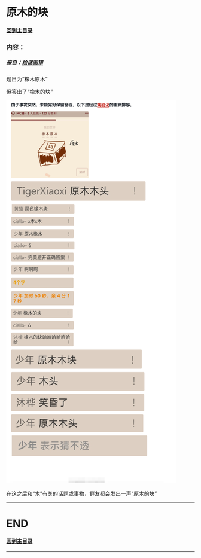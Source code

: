 # 原木的块

#### [回到主目录](README.md)

### 内容：

##### 来自：[绘谜画猜](https://enazo.cn/)

 题目为“橡木原木”

 但答出了“橡木的块”

![僵王把图片吃掉了！](images/sn/原木的块/ymdk.png)

在这之后和“木”有关的话题或事物，群友都会发出一声“原木的块”

---

# END

#### [回到主目录](README.md)

---
